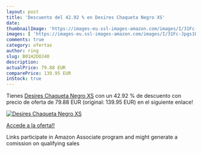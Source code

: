 ```yaml
---
layout: post
title: 'Descuento del 42.92 % en Desires Chaqueta Negro XS'
date: 
thumbnailImage: 'https://images-eu.ssl-images-amazon.com/images/I/31Fc-Jpgs1L._SL200_.jpg'
images: [ 'https://images-eu.ssl-images-amazon.com/images/I/31Fc-Jpgs1L._SL200_.jpg' ]
comments: true
category: ofertas
author: ring
slug: B01H2DOJ40
description:
actualPrice: 79.88 EUR
comparePrice: 139.95 EUR
inStock: true
---
```


Tienes [Desires Chaqueta Negro XS](https://www.amazon.es/dp/B01H2DOJ40/?tag=tolees-21) con un 42.92 % de descuento con precio de oferta de 79.88 EUR (original: 139.95 EUR) en el siguiente enlace!

[![Desires Chaqueta Negro XS](https://images-eu.ssl-images-amazon.com/images/I/31Fc-Jpgs1L._SL200_.jpg)](https://www.amazon.es/dp/B01H2DOJ40/?tag=tolees-21)

[Accede a la oferta!!](https://www.amazon.es/dp/B01H2DOJ40/?tag=tolees-21)

Links participate in Amazon Associate program and might generate a comission on qualifying sales



